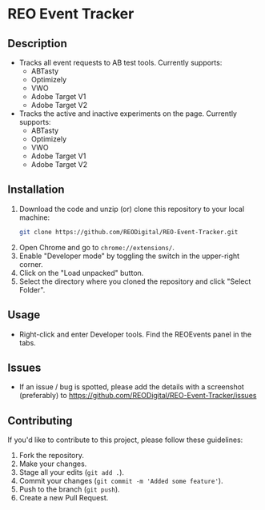 # REO Event Tracker

## Description

- Tracks all event requests to AB test tools. Currently supports:
  - ABTasty
  - Optimizely
  - VWO
  - Adobe Target V1
  - Adobe Target V2
- Tracks the active and inactive experiments on the page. Currently supports:
  - ABTasty
  - Optimizely
  - VWO
  - Adobe Target V1
  - Adobe Target V2

## Installation

1. Download the code and unzip (or) clone this repository to your local machine:
   ```sh
   git clone https://github.com/REODigital/REO-Event-Tracker.git
   ```
2. Open Chrome and go to `chrome://extensions/`.
3. Enable "Developer mode" by toggling the switch in the upper-right corner.
4. Click on the "Load unpacked" button.
5. Select the directory where you cloned the repository and click "Select Folder".

## Usage

- Right-click and enter Developer tools. Find the REOEvents panel in the tabs.

## Issues

- If an issue / bug is spotted, please add the details with a screenshot (preferably) to https://github.com/REODigital/REO-Event-Tracker/issues

## Contributing

If you'd like to contribute to this project, please follow these guidelines:

1. Fork the repository.
2. Make your changes.
3. Stage all your edits (`git add .`).
4. Commit your changes (`git commit -m 'Added some feature'`).
5. Push to the branch (`git push`).
6. Create a new Pull Request.
